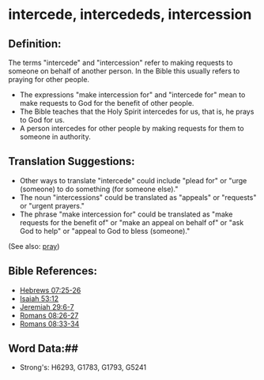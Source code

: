 # intercede, intercededs, intercession #

## Definition: ##

The terms "intercede" and "intercession" refer to making requests to someone on behalf of another person. In the Bible this usually refers to praying for other people.

* The expressions "make intercession for" and "intercede for" mean to make requests to God for the benefit of other people.
* The Bible teaches that the Holy Spirit intercedes for us, that is, he prays to God for us.
* A person intercedes for other people by making requests for them to someone in authority.

## Translation Suggestions: ##

* Other ways to translate "intercede" could include "plead for" or "urge (someone) to do something (for someone else)."
* The noun "intercessions" could be translated as "appeals" or "requests" or "urgent prayers."
* The phrase "make intercession for" could be translated as "make requests for the benefit of" or "make an appeal on behalf of" or "ask God to help" or "appeal to God to bless (someone)."

(See also: [pray](../other/pray.md))

## Bible References: ##

* [Hebrews 07:25-26](rc://en/tn/help/heb/07/25)
* [Isaiah 53:12](rc://en/tn/help/isa/53/12)
* [Jeremiah 29:6-7](rc://en/tn/help/jer/29/06)
* [Romans 08:26-27](rc://en/tn/help/rom/08/26)
* [Romans 08:33-34](rc://en/tn/help/rom/08/33)


## Word Data:##

* Strong's: H6293, G1783, G1793, G5241

